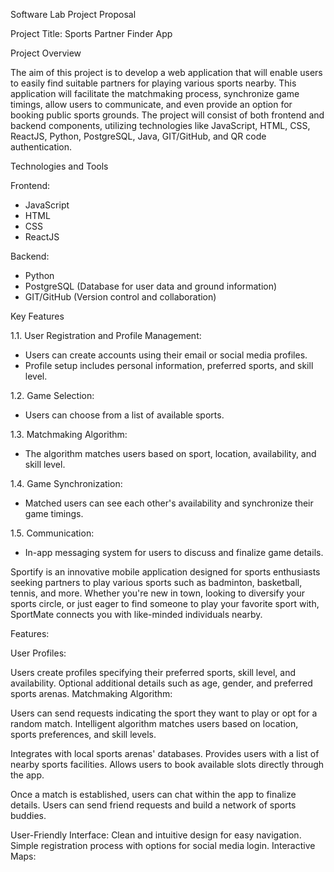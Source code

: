 Software Lab Project Proposal

Project Title: Sports Partner Finder App

Project Overview

The aim of this project is to develop a web application that will enable users to easily find suitable partners for playing various sports nearby. This application will facilitate the matchmaking process, synchronize game timings, allow users to communicate, and even provide an option for booking public sports grounds. The project will consist of both frontend and backend components, utilizing technologies like JavaScript, HTML, CSS, ReactJS, Python, PostgreSQL, Java, GIT/GitHub, and QR code authentication.

Technologies and Tools

 Frontend:
- JavaScript
- HTML
- CSS
- ReactJS

Backend:
- Python
- PostgreSQL (Database for user data and ground information)
- GIT/GitHub (Version control and collaboration)

Key Features

1.1. User Registration and Profile Management:
   - Users can create accounts using their email or social media profiles.
   - Profile setup includes personal information, preferred sports, and skill level.
   
1.2. Game Selection:
   - Users can choose from a list of available sports.
   
1.3. Matchmaking Algorithm:
   - The algorithm matches users based on sport, location, availability, and skill level.
   
1.4. Game Synchronization:
   - Matched users can see each other's availability and synchronize their game timings.
   
1.5. Communication:
   - In-app messaging system for users to discuss and finalize game details.
      
Sportify is an innovative mobile application designed for sports enthusiasts seeking partners to play various sports such as badminton, basketball, tennis, and more. Whether you're new in town, looking to diversify your sports circle, or just eager to find someone to play your favorite sport with, SportMate connects you with like-minded individuals nearby.

Features:

User Profiles:

Users create profiles specifying their preferred sports, skill level, and availability.
Optional additional details such as age, gender, and preferred sports arenas.
Matchmaking Algorithm:

Users can send requests indicating the sport they want to play or opt for a random match.
Intelligent algorithm matches users based on location, sports preferences, and skill levels.

Integrates with local sports arenas' databases.
Provides users with a list of nearby sports facilities.
Allows users to book available slots directly through the app.

Once a match is established, users can chat within the app to finalize details.
Users can send friend requests and build a network of sports buddies.

User-Friendly Interface:
Clean and intuitive design for easy navigation.
Simple registration process with options for social media login.
Interactive Maps:



